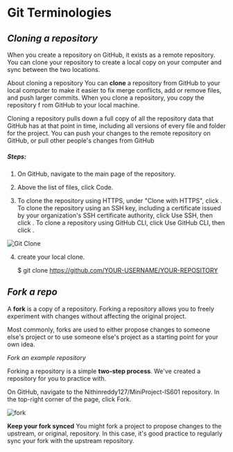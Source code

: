 # Git Terminologies

## *Cloning a repository*

When you create a repository on GitHub, it exists as a remote repository.
 You can clone your repository to create a local copy on your computer and 
 sync between the two locations.
 
 About cloning a repository
 You can **clone** a repository from GitHub to your local computer to
  make it easier to fix merge conflicts, add or remove files, and push
   larger commits. When you clone a repository, you copy the repository f
   rom GitHub to your local machine.
 
 Cloning a repository pulls down a full copy of all the repository data that
  GitHub has at that point in time, including all versions of every file 
  and folder for the project. You can push your changes to the remote 
  repository on GitHub, or 
 pull other people's changes from GitHub
 
##### Steps:
 1. On GitHub, navigate to the main page of the repository.
 
 2. Above the list of files, click  Code.
 
 3. To clone the repository using HTTPS, under "Clone with HTTPS", click .
  To clone the repository using an SSH key, including a certificate issued
   by your organization's SSH certificate authority, click Use SSH,
    then click . To clone a repository using GitHub CLI, click Use GitHub
     CLI, then click .
     
 ![Git Clone](https://docs.github.com/assets/images/help/repository/https-url-clone-cli.png)
 
4. create your local clone.
   
   $ git clone https://github.com/YOUR-USERNAME/YOUR-REPOSITORY
   
   
   
## *Fork a repo*

A **fork** is a copy of a repository. Forking a repository allows you to freely experiment with changes without affecting 
the original project.

Most commonly, forks are used to either propose changes to someone else's project or to use someone else's
 project as a starting point for your own idea.
 
 *Fork an example repository*
 
 Forking a repository is a simple **two-step process**. We've created a repository for you to practice with.
 
 On GitHub, navigate to the Nithinreddy127/MiniProject-IS601 repository.
 In the top-right corner of the page, click Fork.
 
 ![fork](https://docs.github.com/assets/images/help/repository/fork_button.jpg)
 
 **Keep your fork synced**
   You might fork a project to propose changes to the upstream, 
 or original, repository. In this case, it's good practice to 
 regularly sync your fork with the upstream repository. 
 
 
 
 
   
